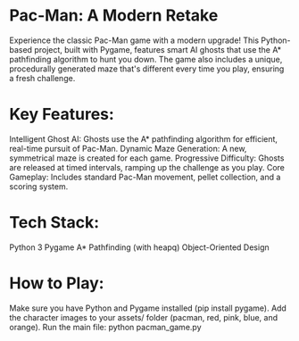 # Pac-Man: A Modern Retake
Experience the classic Pac-Man game with a modern upgrade! This Python-based project, built with Pygame, features smart AI ghosts that use the A* pathfinding algorithm to hunt you down. The game also includes a unique, procedurally generated maze that's different every time you play, ensuring a fresh challenge.

# Key Features:
Intelligent Ghost AI: Ghosts use the A* pathfinding algorithm for efficient, real-time pursuit of Pac-Man.
Dynamic Maze Generation: A new, symmetrical maze is created for each game.
Progressive Difficulty: Ghosts are released at timed intervals, ramping up the challenge as you play.
Core Gameplay: Includes standard Pac-Man movement, pellet collection, and a scoring system.

# Tech Stack:
Python 3
Pygame
A* Pathfinding (with heapq)
Object-Oriented Design

# How to Play:
Make sure you have Python and Pygame installed (pip install pygame).
Add the character images to your assets/ folder (pacman, red, pink, blue, and orange).
Run the main file: python pacman_game.py

